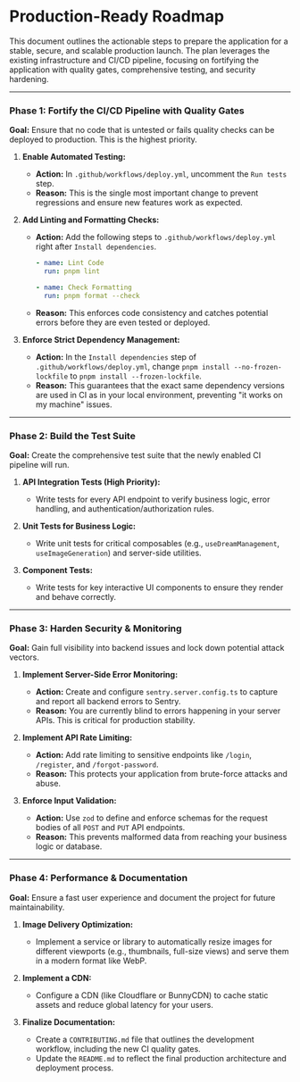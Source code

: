 # Production-Ready Roadmap

This document outlines the actionable steps to prepare the application for a stable, secure, and scalable production launch. The plan leverages the existing infrastructure and CI/CD pipeline, focusing on fortifying the application with quality gates, comprehensive testing, and security hardening.

---

### Phase 1: Fortify the CI/CD Pipeline with Quality Gates

**Goal:** Ensure that no code that is untested or fails quality checks can be deployed to production. This is the highest priority.

1.  **Enable Automated Testing:**
    *   **Action:** In `.github/workflows/deploy.yml`, uncomment the `Run tests` step.
    *   **Reason:** This is the single most important change to prevent regressions and ensure new features work as expected.

2.  **Add Linting and Formatting Checks:**
    *   **Action:** Add the following steps to `.github/workflows/deploy.yml` right after `Install dependencies`.
        ```yaml
        - name: Lint Code
          run: pnpm lint

        - name: Check Formatting
          run: pnpm format --check
        ```
    *   **Reason:** This enforces code consistency and catches potential errors before they are even tested or deployed.

3.  **Enforce Strict Dependency Management:**
    *   **Action:** In the `Install dependencies` step of `.github/workflows/deploy.yml`, change `pnpm install --no-frozen-lockfile` to `pnpm install --frozen-lockfile`.
    *   **Reason:** This guarantees that the exact same dependency versions are used in CI as in your local environment, preventing "it works on my machine" issues.

---

### Phase 2: Build the Test Suite

**Goal:** Create the comprehensive test suite that the newly enabled CI pipeline will run.

1.  **API Integration Tests (High Priority):**
    *   Write tests for every API endpoint to verify business logic, error handling, and authentication/authorization rules.

2.  **Unit Tests for Business Logic:**
    *   Write unit tests for critical composables (e.g., `useDreamManagement`, `useImageGeneration`) and server-side utilities.

3.  **Component Tests:**
    *   Write tests for key interactive UI components to ensure they render and behave correctly.

---

### Phase 3: Harden Security & Monitoring

**Goal:** Gain full visibility into backend issues and lock down potential attack vectors.

1.  **Implement Server-Side Error Monitoring:**
    *   **Action:** Create and configure `sentry.server.config.ts` to capture and report all backend errors to Sentry.
    *   **Reason:** You are currently blind to errors happening in your server APIs. This is critical for production stability.

2.  **Implement API Rate Limiting:**
    *   **Action:** Add rate limiting to sensitive endpoints like `/login`, `/register`, and `/forgot-password`.
    *   **Reason:** This protects your application from brute-force attacks and abuse.

3.  **Enforce Input Validation:**
    *   **Action:** Use `zod` to define and enforce schemas for the request bodies of all `POST` and `PUT` API endpoints.
    *   **Reason:** This prevents malformed data from reaching your business logic or database.

---

### Phase 4: Performance & Documentation

**Goal:** Ensure a fast user experience and document the project for future maintainability.

1.  **Image Delivery Optimization:**
    *   Implement a service or library to automatically resize images for different viewports (e.g., thumbnails, full-size views) and serve them in a modern format like WebP.

2.  **Implement a CDN:**
    *   Configure a CDN (like Cloudflare or BunnyCDN) to cache static assets and reduce global latency for your users.

3.  **Finalize Documentation:**
    *   Create a `CONTRIBUTING.md` file that outlines the development workflow, including the new CI quality gates.
    *   Update the `README.md` to reflect the final production architecture and deployment process.